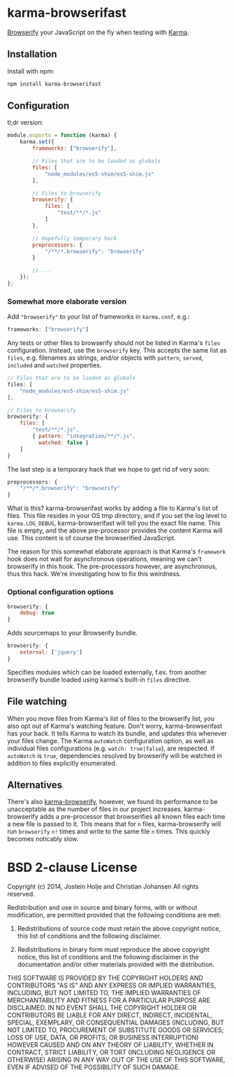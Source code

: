 # karma-browserifast

[Browserify](http://browserify.org/) your JavaScript on the fly when testing
with [Karma](http://karma-runner.github.io).

## Installation

Install with npm:

```sh
npm install karma-browserifast
```

## Configuration

tl;dr version:

```js
module.exports = function (karma) {
    karma.set({
        frameworks: ["browserify"],

        // Files that are to be loaded as globals
        files: [
            "node_modules/es5-shim/es5-shim.js"
        ],

        // Files to browserify
        browserify: {
            files: [
                "test/**/*.js"
            ]
        },

        // Hopefully temporary hack
        preprocessors: {
            "/**/*.browserify": "browserify"
        }

        // ...
    });
};
```

### Somewhat more elaborate version

Add `"browserify"` to your list of frameworks in `karma.conf`, e.g.:

```js
frameworks: ["browserify"]
```

Any tests or other files to browserify should not be listed in Karma's `files`
configuration. Instead, use the `browserify` key. This accepts the same list as
`files`, e.g. filenames as strings, and/or objects with `pattern`, `served`,
`included` and `watched` properties.

```js
// Files that are to be loaded as globals
files: [
    "node_modules/es5-shim/es5-shim.js"
],

// Files to browserify
browserify: {
    files: [
        "test/**/*.js",
        { pattern: "integration/**/*.js",
          watched: false }
    ]
}
```

The last step is a temporary hack that we hope to get rid of very soon:

```js
preprocessors: {
    "/**/*.browserify": "browserify"
}
```

What is this? karma-browserifast works by adding a file to Karma's list of
files. This file resides in your OS tmp directory, and if you set the log level
to `karma.LOG_DEBUG`, karma-browserifast will tell you the exact file name. This
file is empty, and the above pre-processor provides the content Karma will use.
This content is of course the browserified JavaScript.

The reason for this somewhat elaborate approach is that Karma's `framework` hook
does not wait for asynchronous operations, meaning we can't browserify in this
hook. The pre-processors however, are asynchronous, thus this hack. We're
investigating how to fix this weirdness.

### Optional configuration options

```js
browserify: {
    debug: true
}
```

Adds sourcemaps to your Browserify bundle.

```js
browserify: {
    external: ['jquery']
}
```

Specifies modules which can be loaded externally, f.ex. from another browserify bundle
loaded using karma's built-in `files` directive.

## File watching

When you move files from Karma's list of files to the browserify list, you also
opt out of Karma's watching feature. Don't worry, karma-browserifast has your
back. It tells Karma to watch its bundle, and updates this whenever
your files change. The Karma `autoWatch` configuration option, as well as
individual files configurations (e.g. `watch: true|false`), are respected. If
`autoWatch` is `true`, dependencies resolved by browserify will be watched in
addition to files explicitly enumerated.

## Alternatives

There's also [karma-browserify](https://github.com/xdissent/karma-browserify),
however, we found its performance to be unacceptable as the number of files in
our project increases. karma-browserify adds a pre-processor that browserifies
all known files each time a new file is passed to it. This means that for `n`
files, karma-browserify will run `browserify` `n!` times and write to the same
file `n` times. This quickly becomes noticably slow.

# BSD 2-clause License

Copyright (c) 2014, Jostein Holje and Christian Johansen
All rights reserved.

Redistribution and use in source and binary forms, with or without modification,
are permitted provided that the following conditions are met:

1. Redistributions of source code must retain the above copyright notice, this
   list of conditions and the following disclaimer.

2. Redistributions in binary form must reproduce the above copyright notice,
   this list of conditions and the following disclaimer in the documentation
   and/or other materials provided with the distribution.

THIS SOFTWARE IS PROVIDED BY THE COPYRIGHT HOLDERS AND CONTRIBUTORS "AS IS" AND
ANY EXPRESS OR IMPLIED WARRANTIES, INCLUDING, BUT NOT LIMITED TO, THE IMPLIED
WARRANTIES OF MERCHANTABILITY AND FITNESS FOR A PARTICULAR PURPOSE ARE
DISCLAIMED. IN NO EVENT SHALL THE COPYRIGHT HOLDER OR CONTRIBUTORS BE LIABLE FOR
ANY DIRECT, INDIRECT, INCIDENTAL, SPECIAL, EXEMPLARY, OR CONSEQUENTIAL DAMAGES
(INCLUDING, BUT NOT LIMITED TO, PROCUREMENT OF SUBSTITUTE GOODS OR SERVICES;
LOSS OF USE, DATA, OR PROFITS; OR BUSINESS INTERRUPTION) HOWEVER CAUSED AND ON
ANY THEORY OF LIABILITY, WHETHER IN CONTRACT, STRICT LIABILITY, OR TORT
(INCLUDING NEGLIGENCE OR OTHERWISE) ARISING IN ANY WAY OUT OF THE USE OF THIS
SOFTWARE, EVEN IF ADVISED OF THE POSSIBILITY OF SUCH DAMAGE.
